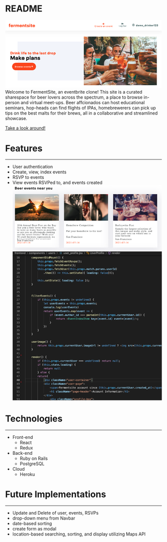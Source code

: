 # README

![fermentsite_splash](https://github.com/jackiemarsh/FermentSite/blob/main/app/assets/images/Splash.png)
Welcome to FermentSite, an eventbrite clone! This site is a curated sharespace for beer lovers across the spectrum, a place to browse in-person and virtual meet-ups. Beer affcionados can host educational seminars, hop-heads can find flights of IPAs, homebrewerers can pick up tips on the best malts for their brews, all in a collaborative and streamlined showcase.

[Take a look around!](https://fermentsite.herokuapp.com/#/)


# Features
------

* User authentication
* Create, view, index events
* RSVP to events
* View events RSVPed to, and events created
![event_index](https://github.com/jackiemarsh/FermentSite/blob/main/app/assets/images/Event-index.png)
![event_index](https://github.com/jackiemarsh/FermentSite/blob/main/app/assets/images/CodeSnip1.png)


# Technologies
------

* Front-end
   * React
   * Redux
* Back-end
  * Ruby on Rails
  * PostgreSQL
* Cloud
  * Heroku  
 
# Future Implementations
------

   * Update and Delete of user, events, RSVPs
   * drop-down menu from Navbar
   * date-based sorting
   * create form as modal
   * location-based searching, sorting, and display utilizing Maps API 


